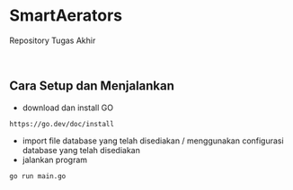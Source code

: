 # SmartAerators
Repository Tugas Akhir

<br>

## Cara Setup dan Menjalankan

- download dan install GO

```
https://go.dev/doc/install
```

- import file database yang telah disediakan / menggunakan configurasi database yang telah disediakan
- jalankan program

```
go run main.go
```
